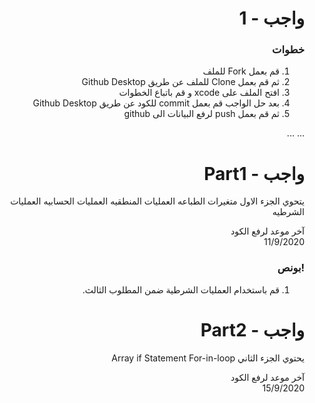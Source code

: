 <div dir="rtl">

# واجب  - 1

### خطوات 


1. قم  بعمل Fork للملف 
2.   ثم قم بعمل Clone للملف عن طريق Github Desktop
3.  افتح الملف على xcode و قم باتباع الخطوات
4.  بعد حل الواجب قم بعمل  commit للكود عن طريق Github Desktop
5.  ثم قم بعمل push لرفع البيانات الى github

...
...
# واجب  - Part1
يتحوي الجزء الاول 
متغيرات
الطباعه 
العمليات المنطقيه
العمليات الحسابيه
العمليات الشرطيه


آخر موعد لرفع الكود\
11/9/2020

### !بونص 
1.  قم باستخدام العمليات الشرطية ضمن المطلوب الثالث.

# واجب  - Part2
يحتوي الجزء الثاني 
Array
if Statement 
For-in-loop

آخر موعد لرفع الكود\
15/9/2020

</div>
